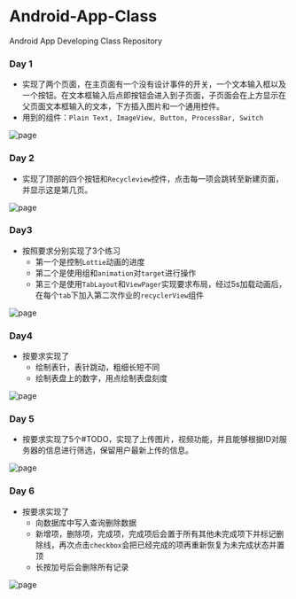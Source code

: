 # Android-App-Class
Android App Developing Class Repository

### Day 1

*   实现了两个页面，在主页面有一个没有设计事件的开关，一个文本输入框以及一个按钮。在文本框输入后点即按钮会进入到子页面，子页面会在上方显示在父页面文本框输入的文本，下方插入图片和一个通用控件。
*   用到的组件：`Plain Text, ImageView, Button, ProcessBar, Switch`

![page](Figure/HW1/page.png)

### Day 2

*   实现了顶部的四个按钮和`Recycleview`控件，点击每一项会跳转至新建页面，并显示这是第几页。

![page](Figure/HW2/page.png)

### Day3

*   按照要求分别实现了3个练习
    *   第一个是控制`Lottie`动画的进度
    *   第二个是使用组和`animation`对`target`进行操作
    *   第三个是使用`TabLayout`和`ViewPager`实现要求布局，经过5s加载动画后，在每个`tab`下加入第二次作业的`recyclerView`组件

![page](Figure/HW3/page.png)

### Day4

*   按要求实现了
    *   绘制表针，表针跳动，粗细长短不同
    *   绘制表盘上的数字，用点绘制表盘刻度

![page](Figure/HW4/page.png)

### Day 5

*   按要求实现了5个#TODO，实现了上传图片，视频功能，并且能够根据ID对服务器的信息进行筛选，保留用户最新上传的信息。

![page](Figure/HW5/page.png)

### Day 6

*   按要求实现了
    *   向数据库中写入查询删除数据
    *   新增项，删除项，完成项，完成项后会置于所有其他未完成项下并标记删除线，再次点击`checkbox`会把已经完成的项再重新恢复为未完成状态并置顶
    *   长按加号后会删除所有记录

![page](Figure/HW6/page.png)